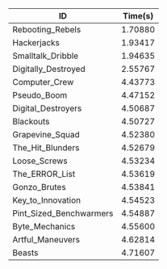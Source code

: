 |ID|Time(s)|
|-|-|
|Rebooting_Rebels|1.70880|
|Hackerjacks|1.93417|
|Smalltalk_Dribble|1.94635|
|Digitally_Destroyed|2.55767|
|Computer_Crew|4.43773|
|Pseudo_Boom|4.47152|
|Digital_Destroyers|4.50687|
|Blackouts|4.50727|
|Grapevine_Squad|4.52380|
|The_Hit_Blunders|4.52679|
|Loose_Screws|4.53234|
|The_ERROR_List|4.53619|
|Gonzo_Brutes|4.53841|
|Key_to_Innovation|4.54523|
|Pint_Sized_Benchwarmers|4.54887|
|Byte_Mechanics|4.55600|
|Artful_Maneuvers|4.62814|
|Beasts|4.71607|
